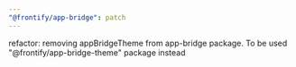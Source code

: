 ```yaml
---
"@frontify/app-bridge": patch
---
```


refactor: removing appBridgeTheme from app-bridge package. To be used "@frontify/app-bridge-theme" package instead
